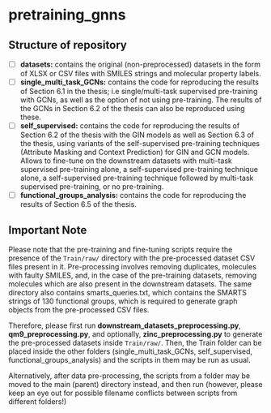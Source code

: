# pretraining_gnns

## Structure of repository

- [ ] **datasets:** contains the original (non-preprocessed) datasets in the form of XLSX or CSV files with SMILES strings and molecular property labels.
- [ ] **single_multi_task_GCNs:** contains the code for reproducing the results of Section 6.1 in the thesis; i.e single/multi-task supervised pre-training with GCNs, as well as the option of not using pre-training. The results of the GCNs in Section 6.2 of the thesis can also be reproduced using these.
- [ ] **self_supervised:** contains the code for reproducing the results of Section 6.2 of the thesis with the GIN models as well as Section 6.3 of the thesis, using variants of the self-supervised pre-training techniques (Attribute Masking and Context Prediction) for GIN and GCN models. Allows to fine-tune on the downstream datasets with multi-task supervised pre-training alone, a self-supervised pre-training technique alone, a self-supervised pre-training technique followed by multi-task supervised pre-training, or no pre-training.
- [ ] **functional_groups_analysis:** contains the code for reproducing the results of Section 6.5 of the thesis.

## Important Note

Please note that the pre-training and fine-tuning scripts require the presence of the `Train/raw/` directory with the pre-processed dataset CSV files present in it. Pre-processing involves removing duplicates, molecules with faulty SMILES, and, in the case of the pre-training datasets, removing molecules which are also present in the downstream datasets. The same directory also contains smarts_queries.txt, which contains the SMARTS strings of 130 functional groups, which is required to generate graph objects from the pre-processed CSV files.

Therefore, please first run **downstream_datasets_preprocessing.py**, **qm9_preprocessing.py**, and optionally, **zinc_preprocessing.py** to generate the pre-processed datasets inside `Train/raw/`. Then, the Train folder can be placed inside the other folders (single_multi_task_GCNs, self_supervised, functional_groups_analysis) and the scripts in them may be run as usual.

Alternatively, after data pre-processing, the scripts from a folder may be moved to the main (parent) directory instead, and then run (however, please keep an eye out for possible filename conflicts between scripts from different folders!)
